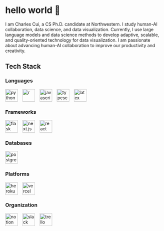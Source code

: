 # hello world 🦖

I am Charles Cui, a CS Ph.D. candidate at Northwestern. I study human-AI collaboration, data science, and data visualization. Currently, I use large language models and data science methods to develop adaptive, scalable, and quality-oriented technology for data visualization. I am passionate about advancing human-AI collaboration to improve our productivity and creativity.

## Tech Stack
### Languages 
<div style="display: flex; gap: 15px; align-items: center;">    
    <img src="https://cdn.jsdelivr.net/gh/devicons/devicon@latest/icons/python/python-original-wordmark.svg" width="40" height="40" title="python"/>
    <img src="https://cdn.jsdelivr.net/gh/devicons/devicon@latest/icons/r/r-original.svg" width="40" height="40" title="r" /> 
    <img src="https://cdn.jsdelivr.net/gh/devicons/devicon@latest/icons/javascript/javascript-original.svg" width="40" height="40" title="javascript" /> 
    <img src="https://cdn.jsdelivr.net/gh/devicons/devicon@latest/icons/typescript/typescript-original.svg" width="40" height="40" title="typescript"/> 
    <img src="https://cdn.jsdelivr.net/gh/devicons/devicon@latest/icons/latex/latex-original.svg" width="40" height="40" title="latex"/>
</div>

### Frameworks
<div style="display: flex; gap: 15px; align-items: center;">
    <img src="https://cdn.jsdelivr.net/gh/devicons/devicon@latest/icons/flask/flask-original-wordmark.svg" width="40" height="40" title="flask"/>
    <img src="https://cdn.jsdelivr.net/gh/devicons/devicon@latest/icons/nextjs/nextjs-line-wordmark.svg" width="40" height="40" title="next.js"/> 
    <img src="https://cdn.jsdelivr.net/gh/devicons/devicon@latest/icons/react/react-original-wordmark.svg" width="40" height="40" title="react"/>
</div>


### Databases
<img src="https://cdn.jsdelivr.net/gh/devicons/devicon@latest/icons/postgresql/postgresql-original-wordmark.svg" width="40" height="40" title="postgresql"/>
          
### Platforms
<div style="display: flex; gap: 15px; align-items: center;">
    <img src="https://cdn.jsdelivr.net/gh/devicons/devicon@latest/icons/heroku/heroku-original-wordmark.svg" width="40" height="40" title="heroku" />
    <img src="https://cdn.jsdelivr.net/gh/devicons/devicon@latest/icons/vercel/vercel-original-wordmark.svg" width="40" height="40" title="vercel"/>
</div>

### Organization 
<div style="display: flex; gap: 15px; align-items: center;">
    <img src="https://cdn.jsdelivr.net/gh/devicons/devicon@latest/icons/notion/notion-original.svg" width="40" height="40" title="notion"/> 
    <img src="https://cdn.jsdelivr.net/gh/devicons/devicon@latest/icons/slack/slack-original.svg" width="40" height="40" title="slack"/>
    <img src="https://cdn.jsdelivr.net/gh/devicons/devicon@latest/icons/trello/trello-original.svg" width="40" height="40" title="trello" /> 
</div>

<!--
**digital-flaneur/digital-flaneur** is a ✨ _special_ ✨ repository because its `README.md` (this file) appears on your GitHub profile.

Here are some ideas to get you started:

- 🔭 I’m currently working on ...
- 🌱 I’m currently learning ...
- 👯 I’m looking to collaborate on ...
- 🤔 I’m looking for help with ...
- 💬 Ask me about ...
- 📫 How to reach me: ...
- 😄 Pronouns: ...
- ⚡ Fun fact: ...
-->
